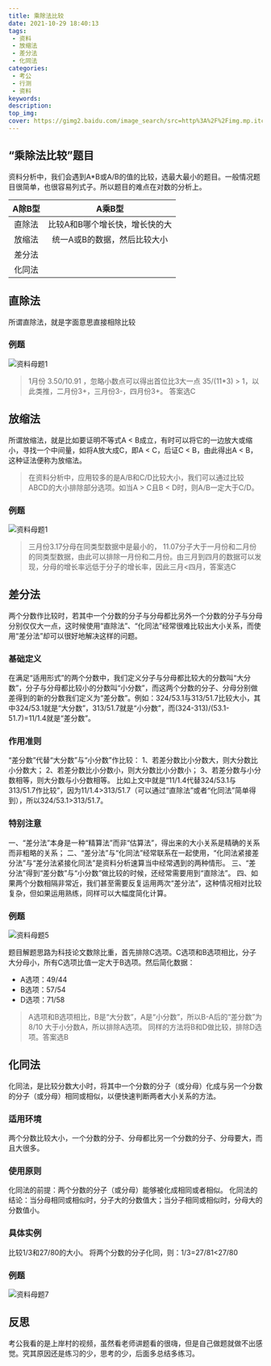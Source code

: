 ```yaml
---
title: 乘除法比较
date: 2021-10-29 18:40:13
tags:
 - 资料
 - 放缩法
 - 差分法
 - 化同法
categories:
 - 考公
 - 行测
 - 资料
keywords:
description:
top_img: 
cover: https://gimg2.baidu.com/image_search/src=http%3A%2F%2Fimg.mp.itc.cn%2Fq_mini%2Cc_zoom%2Cw_640%2Fupload%2F20170810%2F9f29eb82ba564062b7e038e09fbd6283_th.jpg&refer=http%3A%2F%2Fimg.mp.itc.cn&app=2002&size=f9999,10000&q=a80&n=0&g=0n&fmt=jpeg?sec=1638100547&t=98d88ac30d3c2f54a797fb35220a7cca
---
```

## “乘除法比较”题目
资料分析中，我们会遇到A*B或A/B的值的比较，选最大最小的题目。一般情况题目很简单，也很容易列式子。所以题目的难点在对数的分析上。

 |   A除B型       |    A乘B型    |
 |:-------------:|:-------------: |
 |   直除法  |    比较A和B哪个增长快，增长快的大 |
 |   放缩法  |    统一A或B的数据，然后比较大小   |
 |   差分法  |      |
 |   化同法  |      |

## 直除法
所谓直除法，就是字面意思直接相除比较

### 例题
![资料母题1](https://wx4.sinaimg.cn/mw690/005SoUZ5ly1gvx1yrpai8j30p70detav.jpg "题1")

> 1月份 3.50/10.91 ，忽略小数点可以得出首位比3大一点  35/(11*3) > 1，以此类推，二月份3+，三月份3-，四月份3+。 答案选C

## 放缩法
所谓放缩法，就是比如要证明不等式A < B成立，有时可以将它的一边放大或缩小，寻找一个中间量，如将A放大成C，即A < C，后证C < B，由此得出A < B，这种证法便称为放缩法。

> 在资料分析中，应用较多的是A/B和C/D比较大小，我们可以通过比较ABCD的大小排除部分选项。如当A > C且B < D时，则A/B一定大于C/D。

### 例题
![资料母题1](https://wx4.sinaimg.cn/mw690/005SoUZ5ly1gvx1yrpai8j30p70detav.jpg "题1")

> 三月份3.17分母在同类型数据中是最小的， 11.07分子大于一月份和二月份的同类型数据，由此可以排除一月份和二月份。由三月到四月的数据可以发现，分母的增长率远低于分子的增长率，因此三月<四月，答案选C

## 差分法
两个分数作比较时，若其中一个分数的分子与分母都比另外一个分数的分子与分母分别仅仅大一点，这时候使用“直除法”、“化同法”经常很难比较出大小关系，而使用“差分法”却可以很好地解决这样的问题。

### 基础定义
在满足“适用形式”的两个分数中，我们定义分子与分母都比较大的分数叫“大分数”，分子与分母都比较小的分数叫“小分数”，而这两个分数的分子、分母分别做差得到的新的分数我们定义为“差分数”。例如：324/53.1与313/51.7比较大小，其中324/53.1就是“大分数”，313/51.7就是“小分数”，而(324-313)/(53.1-51.7)=11/1.4就是“差分数”。

### 作用准则
“差分数”代替“大分数”与“小分数”作比较：
1、若差分数比小分数大，则大分数比小分数大；
2、若差分数比小分数小，则大分数比小分数小；
3、若差分数与小分数相等，则大分数与小分数相等。
比如上文中就是“11/1.4代替324/53.1与313/51.7作比较”，因为11/1.4>313/51.7（可以通过“直除法”或者“化同法”简单得到），所以324/53.1>313/51.7。

### 特别注意
一、“差分法”本身是一种“精算法”而非“估算法”，得出来的大小关系是精确的关系而非粗略的关系；
二、“差分法”与“化同法”经常联系在一起使用，“化同法紧接差分法”与“差分法紧接化同法”是资料分析速算当中经常遇到的两种情形。
三、“差分法”得到“差分数”与“小分数”做比较的时候，还经常需要用到“直除法”。
四、如果两个分数相隔非常近，我们甚至需要反复运用两次“差分法”，这种情况相对比较复杂，但如果运用熟练，同样可以大幅度简化计算。

### 例题
![资料母题5](https://wx1.sinaimg.cn/mw690/005SoUZ5ly1gvx1yxtq5bj30p10lhac4.jpg "题2")

 题目解题思路为科技论文数除比重，首先排除C选项。C选项和B选项相比，分子大分母小，所有C选项比值一定大于B选项。然后简化数据：
 * A选项：49/44
 * B选项：57/54
 * D选项：71/58

> A选项和B选项相比，B是“大分数”，A是“小分数”，所以B-A后的“差分数”为8/10 大于小分数A，所以排除A选项。
同样的方法将B和D做比较，排除D选项。答案选B

## 化同法
化同法，是比较分数大小时，将其中一个分数的分子（或分母）化成与另一个分数的分子（或分母）相同或相似，以便快速判断两者大小关系的方法。

### 适用环境
两个分数比较大小，一个分数的分子、分母都比另一个分数的分子、分母要大，而且大很多。

### 使用原则
化同法的前提：两个分数的分子（或分母）能够被化成相同或者相似。
化同法的结论：当分母相同或相似时，分子大的分数值大；当分子相同或相似时，分母大的分数值小。

### 具体实例
比较1/3和27/80的大小。
将两个分数的分子化同，则：1/3=27/81<27/80

### 例题
![资料母题7](https://wx3.sinaimg.cn/mw690/005SoUZ5ly1gvx1z290baj30ob0mn0uu.jpg "题3")

## 反思
考公我看的是上岸村的视频，虽然看老师讲题看的很嗨，但是自己做题就做不出感觉。究其原因还是练习的少，思考的少，后面多总结多练习。